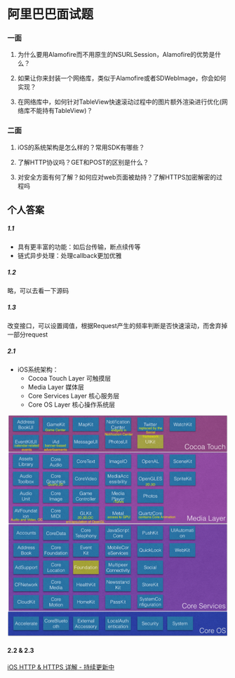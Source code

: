 # 阿里巴巴面试题
### 一面

1. 为什么要用Alamofire而不用原生的NSURLSession，Alamofire的优势是什么？

2. 如果让你来封装一个网络库，类似于Alamofire或者SDWebImage，你会如何实现？

3. 在网络库中，如何针对TableView快速滚动过程中的图片额外渲染进行优化(网络库不能持有TableView)？

### 二面

1. iOS的系统架构是怎么样的？常用SDK有哪些？

2. 了解HTTP协议吗？GET和POST的区别是什么？

3. 对安全方面有何了解？如何应对web页面被劫持？了解HTTPS加密解密的过程吗

## 个人答案

##### 1.1
- 具有更丰富的功能：如后台传输，断点续传等
- 链式异步处理：处理callback更加优雅

##### 1.2
略，可以去看一下源码

##### 1.3
改变接口，可以设置阈值，根据Request产生的频率判断是否快速滚动，而舍弃掉一部分request

##### 2.1
- iOS系统架构：
    - Cocoa Touch Layer 可触摸层
    - Media Layer 媒体层
    - Core Services Layer 核心服务层
    - Core OS Layer 核心操作系统层

![-w400](https://github.com/RickeyBoy/MarkdownPhotos/blob/master/iOS%20notes/iOS%20frameworks.png?raw=true)

#### 2.2 & 2.3
[iOS HTTP & HTTPS 详解 - 持续更新中](https://github.com/RickeyBoy/Rickey-iOS-Notes/blob/master/%E7%AC%94%E8%AE%B0/iOS%20HTTP%20%26%20HTTPS%20%E8%AF%A6%E8%A7%A3.md)

